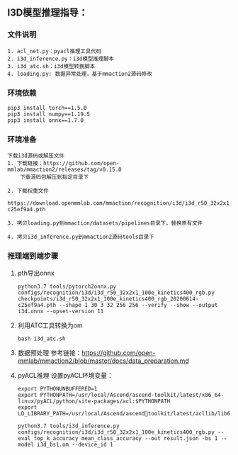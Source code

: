## I3D模型推理指导：

### 文件说明
    1. acl_net.py：pyacl推理工具代码
    2. i3d_inference.py：i3d模型推理脚本
    3. i3d_atc.sh：i3d模型转换脚本
    4. loading.py: 数据异常处理，基于mmaction2源码修改


### 环境依赖
    pip3 install torch==1.5.0
    pip3 install numpy==1.19.5
    pip3 install onnx==1.7.0


### 环境准备
    下载i3d源码或解压文件
    1. 下载链接：https://github.com/open-mmlab/mmaction2/releases/tag/v0.15.0
        下载源码包解压到指定目录下

    2. 下载权重文件
       https://download.openmmlab.com/mmaction/recognition/i3d/i3d_r50_32x2x1_100e_kinetics400_rgb/i3d_r50_32x2x1_100e_kinetics400_rgb_20200614-c25ef9a4.pth

    3. 拷贝loading.py到mmaction/datasets/pipelines目录下，替换原有文件
   
    4. 拷贝i3d_inference.py到mmaction2源码tools目录下


### 推理端到端步骤

1. pth导出onnx
    ```
    python3.7 tools/pytorch2onnx.py configs/recognition/i3d/i3d_r50_32x2x1_100e_kinetics400_rgb.py checkpoints/i3d_r50_32x2x1_100e_kinetics400_rgb_20200614-c25ef9a4.pth --shape 1 30 3 32 256 256 --verify --show --output i3d.onnx --opset-version 11
    ```

2. 利用ATC工具转换为om
    ```
    bash i3d_atc.sh
    ```   

3. 数据预处理
    参考链接：https://github.com/open-mmlab/mmaction2/blob/master/docs/data_preparation.md

4. pyACL推理
    设置pyACL环境变量：
    ```
    export PYTHONUNBUFFERED=1
    export PYTHONPATH=/usr/local/Ascend/ascend-toolkit/latest/x86_64-linux/pyACL/python/site-packages/acl:$PYTHONPATH
    export LD_LIBRARY_PATH=/usr/local/Ascend/ascendtoolkit/latest/acllib/lib64/:$LD_LIBRARY_PAT
    ```

    ```
    python3.7 tools/i3d_inference.py configs/recognition/i3d/i3d_r50_32x2x1_100e_kinetics400_rgb.py --eval top_k_accuracy mean_class_accuracy --out result.json -bs 1 --model i3d_bs1.om --device_id 1
    ```

